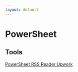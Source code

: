 ```yaml
---
layout: default
---
```


# PowerSheet

## Tools

[PowerSheet RSS Reader Upwork](powersheet.co/rss-reader-upwork/)
